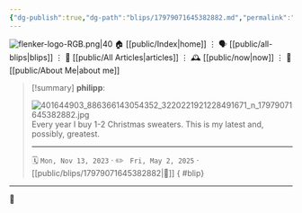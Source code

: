 ```yaml
---
{"dg-publish":true,"dg-path":"blips/17979071645382882.md","permalink":"/blips/17979071645382882/","title":"philipp on instagram @ 2023-11-13"}
---
```



<div class="transclusion internal-embed is-loaded"><div class="markdown-embed">




![flenker-logo-RGB.png|40](/img/user/attachments/flenker-logo-RGB.png)
🏠 [[public/Index\|home]]  ⋮ 🗣️ [[public/all-blips\|blips]] ⋮  📝 [[public/All Articles\|articles]]  ⋮ 🕰️ [[public/now\|now]] ⋮ 🪪 [[public/About Me\|about me]]


</div></div>


> [!summary] **philipp**:
>
> ![401644903_886366143054352_3220221921228491671_n_17979071645382882.jpg](/img/user/attachments/401644903_886366143054352_3220221921228491671_n_17979071645382882.jpg)
> Every year I buy 1-2 Christmas sweaters. This is my latest and, possibly, greatest.
> - - -
>
> 🗓️ <code>Mon, Nov 13, 2023</code>  · ✏️ <code> Fri, May 2, 2025</code>  · [[public/blips/17979071645382882\|🔗]]
{ #blip}


- - -

 👾
